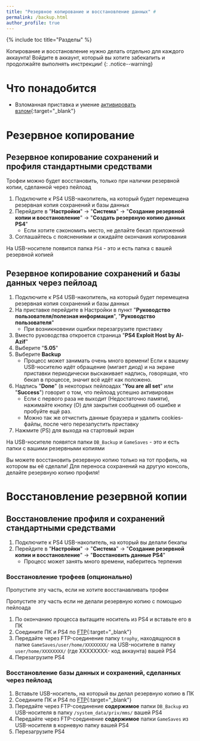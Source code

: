 ```yaml
---
title: "Резервное копирование и восстановление данных" #
permalink: /backup.html
author_profile: true
---
```


{% include toc title="Разделы" %}

Копирование и восстановление нужно делать отдельно для каждого аккаунта! Войдите в аккаунт, который вы хотите забекапить и продолжайте выполнять инстрекции!
{: .notice--warning}

# Что понадобится 

* Взломанная приставка и умение [активировать взлом](start-hen){:target="_blank"}

# Резервное копирование

## Резервное копирование сохранений и профиля стандартными средствами 

Трофеи можно будет восстановить, только при наличии резервной копии, сделанной через пейлоад

1. Подключите к PS4 USB-накопитель, на который будет перемещена резервная копия сохранений и базы данных
1. Перейдите в "**Настройки**" -> "**Система**" -> "**Создание резервной копии и восстановление**" -> "**Создать резервную копию данных PS4**"
	* Если хотите сэкономить место, не делайте бекап приложений 
1. Соглашайтесь с пояснениями и ожидайте окончания копирования 

На USB-носителе появится папка `PS4` - это и есть папка с вашей резервной копией

## Резервное копирование сохранений и базы данных через пейлоад

1. Подключите к PS4 USB-накопитель, на который будет перемещена резервная копия сохранений и базы данных
1. На приставке перейдите в Настройки в пункт "**Руководство пользователя/полезная информация**", "**Руководство пользователя**"
	+ При возникновении ошибки перезагрузите приставку
1. Вместо руководства откроется страница "**PS4 Exploit Host by Al-Azif**" 
1. Выберите "**5.05**"
1. Выберите **Backup**
	* Процесс может занимать очень много времени! Если к вашему USB-носителю идёт обращение (мигает диод) и на экране приставки  периодически выскакивает надпись, говорящая, что бекап в процессе, значит всё идёт как положено. 
1. Надпись "**Done**" (в некоторых пейлоадах "**You are all set**" или "**Success**") говорит о том, что пейлоад успешно активирован
	* Если с первого раза не выходит (Недостаточно памяти), нажимайте кнопку (O) для закрытия сообщения об ошибке и пробуйте ещё раз. 
	* Можно так же отчистить данные браузера и удалить cookies-файлы, после чего перезапустить приставку
1. Нажмите (PS) для выхода на стартовый экран

На USB-носителе появятся папки `DB_Backup` и `GameSaves` - это и есть папки с вашими резервными копиями

Вы можете восстановить резервную копию только на тот профиль, на котором вы её сделали! Для переноса сохранений на другую консоль, делайте резервную копию профиля!

# Восстановление резервной копии

## Восстановление профиля и сохранений стандартными средствами 

1. Подключите к PS4 USB-накопитель, на который вы делали бекапы
1. Перейдите в "**Настройки**" -> "**Система**" -> "**Создание резервной копии и восстановление**" -> "**Восстановить данные PS4**"
	* Процесс может занять много времени, наберитесь терпения 

### Восстановление трофеев (опционально)

Пропустите эту часть, если не хотите восстанавливать трофеи

Пропустите эту часть если не делали резервную копию с помощью пейлоада
	
1. По окончанию процесса вытащите носитель из PS4 и вставьте его в ПК
1. Соедините ПК и PS4 по [FTP](ftp){:target="_blank"}
1. Передайте через FTP-соединение папку `trophy`, находящуюся в папке `GameSaves/user/home/XXXXXXXX/` на USB-носителе в папку `user/home/XXXXXXXX/` (где XXXXXXXX- код аккаунта) вашей PS4 
1. Перезагрузите PS4 

### Восстановление базы данных и сохранений, сделанных через пейлоад 

1. Вставьте USB-носитель, на который вы делал резервную копию в ПК 
1. Соедините ПК и PS4 по [FTP](ftp){:target="_blank"}
1. Передайте через FTP-соединение **содержимое** папки `DB_Backup` из USB-носителя в папку `/system_data/priv/mms/` вашей PS4 
1. Передайте через FTP-соединение **содержимое** папки `GameSaves` из USB-носителя в корневую папку вашей PS4 
1. Перезагрузите PS4 